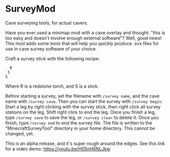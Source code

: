 # SurveyMod

Cave surveying tools, for  actual cavers.

Have you ever used a minimap mod with a cave overlay and thought: "this is too easy and doesn't involve enough external software"? Well, good news! This mod adds some tools that will help you quickly produce .svx files for use in cave survey software of your choice.

Craft a survey stick with the following recipe:
```
  R
 S 
S
```
Where R is a redstone torch, and S is a stick.

Before starting a survey, set the filename with ```/survey name```, and the cave name with ```/survey cave```. Then you can start the survey with ```/survey begin```. 
Start a leg by right clicking with the survey stick, then right click all survey stations on the leg. Shift right click to end the leg. Once you finish a leg, type ```/survey save``` to save the leg, or ```/survey clear``` to delete it. 
Once you finish, type ```/survey end``` to end the survey file. The file is written to the "MinecraftSurveyTool" directory in your home directory. This cannot be changed, yet.


This is an alpha release, and it's super rough around the edges. See this link for a video demo:
https://youtu.be/H05nH6NLJkw
